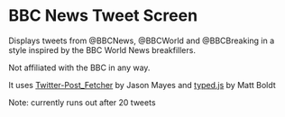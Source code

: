 # BBC News Tweet Screen
Displays tweets from @BBCNews, @BBCWorld and @BBCBreaking in a style inspired by the BBC World News breakfillers.

Not affiliated with the BBC in any way.

It uses [Twitter-Post_Fetcher](https://github.com/jasonmayes/Twitter-Post-Fetcher) by Jason Mayes and [typed.js](https://github.com/mattboldt/typed.js/) by Matt Boldt

Note: currently runs out after 20 tweets